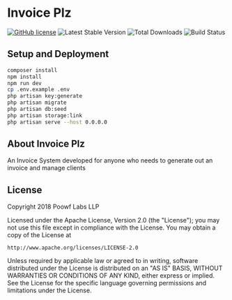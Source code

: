 # Invoice Plz
[![GitHub license](https://img.shields.io/github/license/poowf/invoiceplz.svg)](https://github.com/poowf/invoiceplz/blob/master/LICENSE) ![Latest Stable Version](https://img.shields.io/github/release/poowf/invoiceplz.svg) ![Total Downloads](https://img.shields.io/github/downloads/poowf/invoiceplz/total.svg) ![Build Status](https://travis-ci.com/poowf/invoiceplz.svg)
## Setup and Deployment
```bash
composer install
npm install
npm run dev
cp .env.example .env
php artisan key:generate
php artisan migrate
php artisan db:seed
php artisan storage:link
php artisan serve --host 0.0.0.0
```

## About Invoice Plz

An Invoice System developed for anyone who needs to generate out an invoice and manage clients


## License

Copyright 2018 Poowf Labs LLP

Licensed under the Apache License, Version 2.0 (the "License");
you may not use this file except in compliance with the License.
You may obtain a copy of the License at

    http://www.apache.org/licenses/LICENSE-2.0

Unless required by applicable law or agreed to in writing, software
distributed under the License is distributed on an "AS IS" BASIS,
WITHOUT WARRANTIES OR CONDITIONS OF ANY KIND, either express or implied.
See the License for the specific language governing permissions and
limitations under the License.
